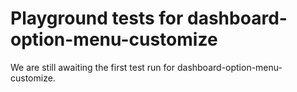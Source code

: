 # Playground tests for dashboard-option-menu-customize
We are still awaiting the first test run for dashboard-option-menu-customize.
